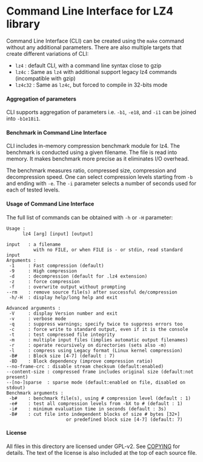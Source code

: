 Command Line Interface for LZ4 library
============================================

Command Line Interface (CLI) can be created using the `make` command without any additional parameters.
There are also multiple targets that create different variations of CLI:
- `lz4` : default CLI, with a command line syntax close to gzip
- `lz4c` : Same as `lz4` with additional support legacy lz4 commands (incompatible with gzip)
- `lz4c32` : Same as `lz4c`, but forced to compile in 32-bits mode


#### Aggregation of parameters
CLI supports aggregation of parameters i.e. `-b1`, `-e18`, and `-i1` can be joined into `-b1e18i1`.



#### Benchmark in Command Line Interface
CLI includes in-memory compression benchmark module for lz4.
The benchmark is conducted using a given filename.
The file is read into memory.
It makes benchmark more precise as it eliminates I/O overhead.

The benchmark measures ratio, compressed size, compression and decompression speed.
One can select compression levels starting from `-b` and ending with `-e`.
The `-i` parameter selects a number of seconds used for each of tested levels.



#### Usage of Command Line Interface
The full list of commands can be obtained with `-h` or `-H` parameter:
```
Usage :
      lz4 [arg] [input] [output]

input   : a filename
          with no FILE, or when FILE is - or stdin, read standard input
Arguments :
 -1     : Fast compression (default)
 -9     : High compression
 -d     : decompression (default for .lz4 extension)
 -z     : force compression
 -f     : overwrite output without prompting
--rm    : remove source file(s) after successful de/compression
 -h/-H  : display help/long help and exit

Advanced arguments :
 -V     : display Version number and exit
 -v     : verbose mode
 -q     : suppress warnings; specify twice to suppress errors too
 -c     : force write to standard output, even if it is the console
 -t     : test compressed file integrity
 -m     : multiple input files (implies automatic output filenames)
 -r     : operate recursively on directories (sets also -m)
 -l     : compress using Legacy format (Linux kernel compression)
 -B#    : Block size [4-7] (default : 7)
 -BD    : Block dependency (improve compression ratio)
--no-frame-crc : disable stream checksum (default:enabled)
--content-size : compressed frame includes original size (default:not present)
--[no-]sparse  : sparse mode (default:enabled on file, disabled on stdout)
Benchmark arguments :
 -b#    : benchmark file(s), using # compression level (default : 1)
 -e#    : test all compression levels from -bX to # (default : 1)
 -i#    : minimum evaluation time in seconds (default : 3s)
 -B#    : cut file into independent blocks of size # bytes [32+]
                      or predefined block size [4-7] (default: 7)
```

#### License

All files in this directory are licensed under GPL-v2.
See [COPYING](COPYING) for details.
The text of the license is also included at the top of each source file.
